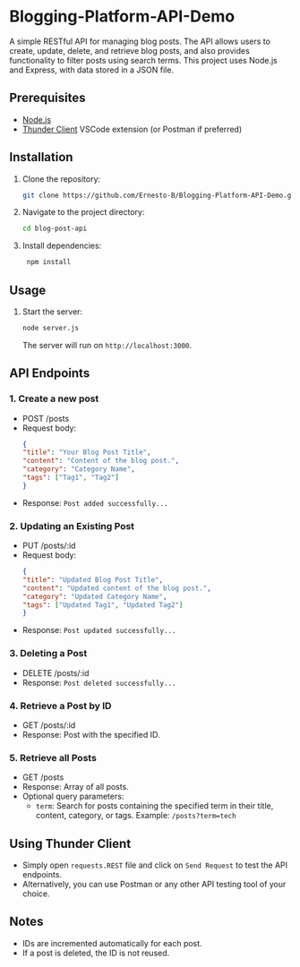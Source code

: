 # Blogging-Platform-API-Demo

A simple RESTful API for managing blog posts. The API allows users to create, update, delete, and retrieve blog posts, and also provides functionality to filter posts using search terms. This project uses Node.js and Express, with data stored in a JSON file.

## Prerequisites
- [Node.js](https://nodejs.org/)
- [Thunder Client](https://marketplace.visualstudio.com/items?itemName=rangav.vscode-thunder-client) VSCode extension (or Postman if preferred)

## Installation
1. Clone the repository:
   ```bash
   git clone https://github.com/Ernesto-B/Blogging-Platform-API-Demo.git
    ```
2. Navigate to the project directory:
   ```bash
   cd blog-post-api
   ```
3. Install dependencies:
   ```bash
    npm install
    ```

## Usage
1. Start the server:
   ```bash
   node server.js
   ```
   The server will run on `http://localhost:3000`.

## API Endpoints
### 1. Create a new post
- POST /posts
- Request body:
    ```json
    {
    "title": "Your Blog Post Title",
    "content": "Content of the blog post.",
    "category": "Category Name",
    "tags": ["Tag1", "Tag2"]
    }
    ``` 
- Response: `Post added successfully...`

### 2. Updating an Existing Post
- PUT /posts/:id
- Request body:
    ```json
    {
    "title": "Updated Blog Post Title",
    "content": "Updated content of the blog post.",
    "category": "Updated Category Name",
    "tags": ["Updated Tag1", "Updated Tag2"]
    }
    ```
- Response: `Post updated successfully...`

### 3. Deleting a Post
- DELETE /posts/:id
- Response: `Post deleted successfully...`

### 4. Retrieve a Post by ID
- GET /posts/:id
- Response: Post with the specified ID.

### 5. Retrieve all Posts
- GET /posts
- Response: Array of all posts.
- Optional query parameters:
    - `term`: Search for posts containing the specified term in their title, content, category, or tags. Example: `/posts?term=tech`

## Using Thunder Client
- Simply open `requests.REST` file and click on `Send Request` to test the API endpoints.
- Alternatively, you can use Postman or any other API testing tool of your choice.

## Notes
- IDs are incremented automatically for each post.
- If a post is deleted, the ID is not reused.